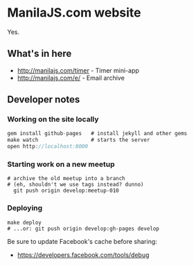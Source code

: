 ManilaJS.com website
====================

Yes.

What's in here
--------------

 * http://manilajs.com/timer - Timer mini-app
 * http://manilajs.com/e/ - Email archive

Developer notes
---------------

### Working on the site locally

```js
gem install github-pages   # install jekyll and other gems
make watch                 # starts the server
open http://localhost:8000
```

### Starting work on a new meetup

    # archive the old meetup into a branch
    # (eh, shouldn't we use tags instead? dunno)
      git push origin develop:meetup-010

### Deploying

    make deploy
    # ...or: git push origin develop:gh-pages develop

Be sure to update Facebook's cache before sharing:

 * https://developers.facebook.com/tools/debug
